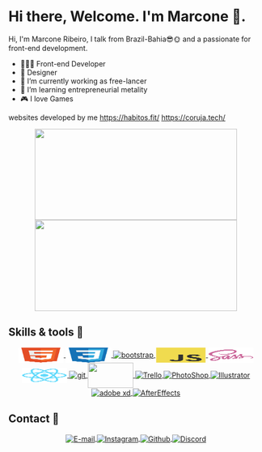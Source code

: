 # Hi there, Welcome. I'm Marcone 👋. 
Hi, I'm Marcone Ribeiro, I talk from Brazil-Bahia😎🌞 and a passionate for front-end development. 

- 👨🏾‍💻 Front-end Developer
- 🎨 Designer
- 🔭 I’m currently working as free-lancer
- 🌱 I’m learning entrepreneurial metality
- 🎮 I love Games 

websites developed by me
https://habitos.fit/
https://coruja.tech/
<p align="center">
  <a align="center" href="https://github.com/M4RC0N3">
    <img align="center" height="180" width="400" src= "https://github-readme-stats.vercel.app/api?username=M4RC0N3&count_private=true/api?username=M4RC0N3&show_icons=true&bg_color=45,0acf73,00ffd0&title_color=7558FF&icon_color=FFFB69"></img>
  </a>
  <a align="center" href="https://github.com/M4RC0N3">
    <img align="center" height="180" width="400" src= "https://github-readme-stats.vercel.app/api/top-langs/?username=M4RC0N3&layout=compact&bg_color=45,0acf73,00ffd0&title_color=7B19FF&icon_color=FFFB69)](https://github.com/M4RC0N3/github-readme-stats)"></img>
  </a>
</p>

## Skills & tools 🚀
<p align="center">
  <a align="center" href="https://github.com/M4RC0N3">
    <img align="center" style="max-width:100%;" src= "https://raw.githubusercontent.com/devicons/devicon/master/icons/html5/html5-original.svg" width="90" height="30" alt ="HTML 5"></img>
    <img align="center" style="max-width:100%;" src= "https://raw.githubusercontent.com/devicons/devicon/master/icons/css3/css3-original.svg" width="90" height="30" alt ="CSS 3"></img>
    <img align="center" style="max-width:100%;" src="https://cdn.jsdelivr.net/gh/devicons/devicon/icons/bootstrap/bootstrap-plain-wordmark.svg" width="90" height="30" alt="bootstrap" />
    <img align="center" style="max-width:100%;" src= "https://raw.githubusercontent.com/devicons/devicon/master/icons/javascript/javascript-original.svg" width="100" height="30"  alt ="Java Script">        </img>
    <img align="center" style="max-width:100%;" src= "https://raw.githubusercontent.com/devicons/devicon/master/icons/sass/sass-original.svg" width="90" height="30" alt ="SASS"></img>
    <img align="center" style="max-width:100%;" src= "https://raw.githubusercontent.com/devicons/devicon/master/icons/react/react-original.svg" width="90" height="30" alt ="React"></img>
  <img align="center" style="max-width:100%;" src="https://cdn.jsdelivr.net/gh/devicons/devicon/icons/git/git-plain-wordmark.svg" width="90" height="50" alt="git"/>
  <img  align="center" style="max-width:100%;" src="https://cdn.jsdelivr.net/gh/devicons/devicon/icons/ionic/ionic-original-wordmark.svg" width="90" height="50"/>

  
  <img align="center" style="max-width:100%;" src="https://cdn.jsdelivr.net/gh/devicons/devicon/icons/trello/trello-plain-wordmark.svg" width="100" height="70" alt="Trello" />
  <img align="center" style="max-width:100%;" src="https://cdn.jsdelivr.net/gh/devicons/devicon/icons/photoshop/photoshop-plain.svg" width="90" height="30" alt="PhotoShop" />
  <img align="center" style="max-width:100%;" src="https://cdn.jsdelivr.net/gh/devicons/devicon/icons/illustrator/illustrator-plain.svg" width="90" height="30" alt="Illustrator" />
  <img align="center" style="max-width:100%;" src="https://cdn.jsdelivr.net/gh/devicons/devicon/icons/xd/xd-plain.svg" width="90" height="30" alt="adobe xd" />
  <img align="center" style="max-width:100%;" src="https://cdn.jsdelivr.net/gh/devicons/devicon/icons/aftereffects/aftereffects-original.svg" width="90" height="30" alt="AfterEffects"  />
  </a>
</p>

## Contact 📱 
<p align = "center">
  <a href="mailto:marconeribeiro22@gmail.com">
    <img align="center" style="max-width:100%" src="https://img.shields.io/badge/Gmail-D14836?style=for-the-badge&logo=gmail&logoColor=white" alt="E-mail"></img>
  </a>
  <a href="https://www.instagram.com/marcone_s.ribeiro/">
    <img align="center" style="max-width:100%" src="https://img.shields.io/badge/Instagram-E4405F?style=for-the-badge&logo=instagram&logoColor=white" alt="Instagram"></img>
  </a>
  
  <a href="https://github.com/M4RC0N3">
    <img align="center" style="max-width:100%" src="https://img.shields.io/badge/GitHub-100000?style=for-the-badge&logo=github&logoColor=white" alt="Github"></img>
  </a>
  
  <a href="https://discord.gg/MggxvnD98u">
    <img align="center" style="max-width:100%" src="https://img.shields.io/badge/Discord-7289DA?style=for-the-badge&logo=discord&logoColor=white" alt="Discord"></img>
  </a>
  
